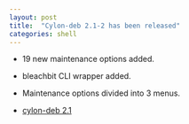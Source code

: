 ```yaml
---
layout: post
title:  "Cylon-deb 2.1-2 has been released"
categories: shell
---
```


* 19 new maintenance options added.
* bleachbit CLI wrapper added.
* Maintenance options divided into 3 menus.

* [cylon-deb 2.1](https://github.com/gavinlyonsrepo/cylon-deb) 
